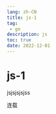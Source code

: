 ```yaml
---
lang: zh-CN
title: js-1
tag: 
 - go
description: js
toc: true
date: 2022-12-01
---
```


# js-1

jsjsjsjsjss

连载
